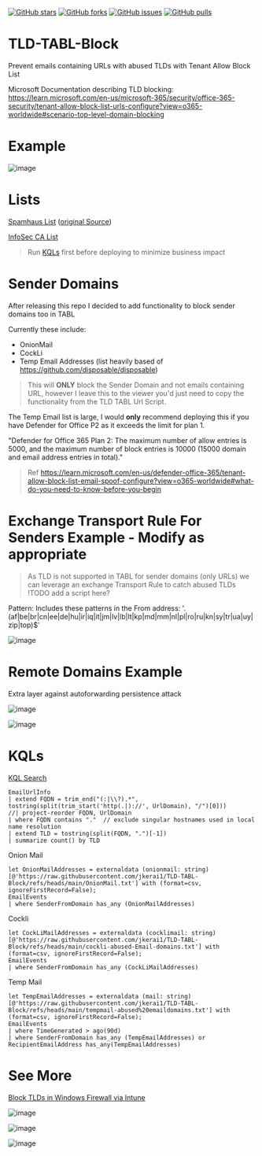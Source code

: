[![GitHub stars](https://img.shields.io/github/stars/jkerai1/TLD-TABL-Block?style=flat-square)](https://github.com/jkerai1/TLD-TABL-Block/stargazers)
[![GitHub forks](https://img.shields.io/github/forks/jkerai1/TLD-TABL-Block?style=flat-square)](https://github.com/jkerai1/TLD-TABL-Block/network)
[![GitHub issues](https://img.shields.io/github/issues/jkerai1/TLD-TABL-Block?style=flat-square)](https://github.com/jkerai1/TLD-TABL-Block/issues)
[![GitHub pulls](https://img.shields.io/github/issues-pr/jkerai1/TLD-TABL-Block?style=flat-square)](https://github.com/jkerai1/TLD-TABL-Block/pulls)
# TLD-TABL-Block
Prevent emails containing URLs with abused TLDs with Tenant Allow Block List

Microsoft Documentation describing TLD blocking:  
https://learn.microsoft.com/en-us/microsoft-365/security/office-365-security/tenant-allow-block-list-urls-configure?view=o365-worldwide#scenario-top-level-domain-blocking  

# Example  

![image](https://github.com/jkerai1/TLD-TABL-Block/assets/55988027/e1e82995-ff6d-4942-998c-e2b2594efe38)

# Lists  

[Spamhaus List](https://github.com/cyb3rmik3/Hunting-Lists/)  ([original Source](https://www.spamhaus.org/statistics/tlds/)) 

[InfoSec CA List](https://www.info-sec.ca/tld-block.txt)
> Run [KQLs](https://github.com/jkerai1/TLD-TABL-Block?tab=readme-ov-file#kqls) first before deploying to minimize business impact  

# Sender Domains  

After releasing this repo I decided to add functionality to block sender domains too in TABL

Currently these include:
- OnionMail
- CockLi
- Temp Email Addresses (list heavily based of https://github.com/disposable/disposable)

> This will **ONLY** block the Sender Domain and not emails containing URL, however I leave this to the viewer you'd just need to copy the functionality from the TLD TABL Url Script.

The Temp Email list is large, I would **only** recommend deploying this if you have Defender for Office P2 as it exceeds the limit for plan 1.  

"Defender for Office 365 Plan 2: The maximum number of allow entries is 5000, and the maximum number of block entries is 10000 (15000 domain and email address entries in total)."  
> Ref https://learn.microsoft.com/en-us/defender-office-365/tenant-allow-block-list-email-spoof-configure?view=o365-worldwide#what-do-you-need-to-know-before-you-begin

# Exchange Transport Rule For Senders Example - Modify as appropriate
> As TLD is not supported in TABL for sender domains (only URLs) we can leverage an exchange Transport Rule to catch abused TLDs  
!TODO add a script here?

Pattern: Includes these patterns in the From address: '\.(af|be|br|cn|ee|de|hu|ir|iq|it|jm|lv|lb|lt|kp|md|mm|nl|pl|ro|ru|kn|sy|tr|ua|uy|zip|top)$'  

![image](https://github.com/user-attachments/assets/bf41bdc4-70aa-4a5f-bf6d-ca23b405b95c)

# Remote Domains Example  

Extra layer against autoforwarding persistence attack  

![image](https://github.com/user-attachments/assets/89f7d919-0e9d-4543-8f6a-91fdbe866f00)

![image](https://github.com/user-attachments/assets/cc422091-94a8-4d71-a148-502b9871bb91)  

# KQLs  

[KQL Search](https://www.kqlsearch.com/query/Topleveldomains&clmnymyzs00225i4sooju29dz)
```
EmailUrlInfo
| extend FQDN = trim_end("(:|\\?).*", tostring(split(trim_start('http(.|)://', UrlDomain), "/")[0]))
//| project-reorder FQDN, UrlDomain
| where FQDN contains "."  // exclude singular hostnames used in local name resolution
| extend TLD = tostring(split(FQDN, ".")[-1])
| summarize count() by TLD
```
Onion Mail  
```
let OnionMailAddresses = externaldata (onionmail: string) [@'https://raw.githubusercontent.com/jkerai1/TLD-TABL-Block/refs/heads/main/OnionMail.txt'] with (format=csv, ignoreFirstRecord=False);
EmailEvents
| where SenderFromDomain has_any (OnionMailAddresses)
```
Cockli  
```
let CockLiMailAddresses = externaldata (cocklimail: string) [@'https://raw.githubusercontent.com/jkerai1/TLD-TABL-Block/refs/heads/main/cockli-abused-Email-domains.txt'] with (format=csv, ignoreFirstRecord=False);
EmailEvents
| where SenderFromDomain has_any (CockLiMailAddresses)
```
Temp Mail
```
let TempEmailAddresses = externaldata (mail: string) [@'https://raw.githubusercontent.com/jkerai1/TLD-TABL-Block/refs/heads/main/tempmail-abused%20emaildomains.txt'] with (format=csv, ignoreFirstRecord=False);
EmailEvents
| where TimeGenerated > ago(90d)
| where SenderFromDomain has_any (TempEmailAddresses) or RecipientEmailAddress has_any(TempEmailAddresses)
```
# See More

[Block TLDs in Windows Firewall via Intune](https://jeffreyappel.nl/block-gtld-zip-fqdn-domains-with-windows-firewall-and-defender-for-endpoint)  

![image](https://github.com/user-attachments/assets/64251c0a-3048-43ff-80d0-0619fc632ac7)

![image](https://github.com/user-attachments/assets/ab0a4dc5-5dd3-41cc-86f1-45ac81883b94)

![image](https://github.com/user-attachments/assets/f826253f-3eff-47fa-81a4-54239aa52f0c)
